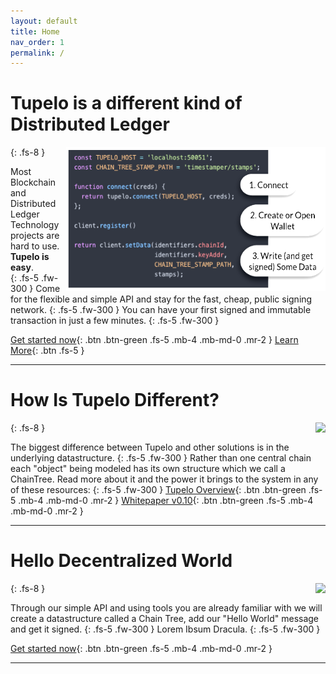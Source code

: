 ```yaml
---
layout: default
title: Home
nav_order: 1
permalink: /
---
```

# Tupelo is a different kind of Distributed Ledger
{: .fs-8 }
<img style="float: right; width:415px;height:231px;" src="/assets/images/code_sample.png">

Most Blockchain and Distributed Ledger Technology projects are hard to use.
**Tupelo is easy**.  
{: .fs-5 .fw-300 }
Come for the flexible and simple API and stay for the fast, cheap, public signing network.
{: .fs-5 .fw-300 }
You can have your first signed and immutable transaction in just a few minutes.
{: .fs-5 .fw-300 }

[Get started now](/tutorials/hello_world){: .btn .btn-green .fs-5 .mb-4 .mb-md-0 .mr-2 }
[Learn More](platform_documentation){: .btn .fs-5 }

***

# How Is Tupelo Different?
{: .fs-8 }
<img style="float: right;" src="https://static1.squarespace.com/static/5b2bb0b9f8370a1e48fe3fac/t/5b51a6960e2e7239c2cc3f5e/1540953865755/Tupelo_Working3.png?format=150w">

The biggest difference between Tupelo and other solutions is in the underlying datastructure.
{: .fs-5 .fw-300 }
Rather than one central chain each "object" being modeled has its own structure which we call a ChainTree.  Read more about it and the power it brings to the system in any of these resources:
{: .fs-5 .fw-300 }
[Tupelo Overview](docs/litepaper){: .btn .btn-green .fs-5 .mb-4 .mb-md-0 .mr-2 }
[Whitepaper v0.10](docs/whitepaper){: .btn .btn-green .fs-5 .mb-4 .mb-md-0 .mr-2 }

***

# Hello Decentralized World
{: .fs-8 }
<img style="float: right;" src="https://static1.squarespace.com/static/5b2bb0b9f8370a1e48fe3fac/t/5b51a6960e2e7239c2cc3f5e/1540953865755/Tupelo_Working3.png?format=150w">

Through our simple API and using tools you are already familiar with we will create a datastructure called a Chain Tree, add our "Hello World" message and get it signed.
{: .fs-5 .fw-300 }
Lorem Ibsum Dracula.
{: .fs-5 .fw-300 }

[Get started now](/tutorials/hello_world){: .btn .btn-green .fs-5 .mb-4 .mb-md-0 .mr-2 }

***
